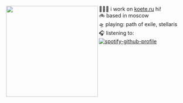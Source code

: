 <a href="https://tenor.com/ru/view/menhera-chan-confused-anime-gif-14856773"><img align="left" width="250" src="https://media.tenor.com/ZjgygK098t4AAAAC/menhera-chan-confused.gif"></a>
  👩🏼‍💻 i work on [koete.ru](https://koete.ru) hi! <br> 
  🚲 based in moscow <br>
  🛸 playing: path of exile, stellaris <br>
  🎧 listening to:<br></samp>
[![spotify-github-profile](https://spotify-github-profile.vercel.app/api/view?uid=31acxwctf6kzxqfnbrft6jil74uq&cover_image=true&theme=natemoo-re&show_offline=false&background_color=000000&interchange=false&bar_color=b43c3c&bar_color_cover=true)](https://github.com/kittinan/spotify-github-profile)<br>
<br><br><br><br><br>
<samp>
